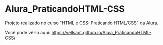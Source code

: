 # Alura_PraticandoHTML-CSS
Projeto realizado no curso "HTML e CSS: Praticando HTML/CSS" da Alura.

Você pode vê-lo aqui: https://vellsant.github.io/Alura_PraticandoHTML-CSS/

